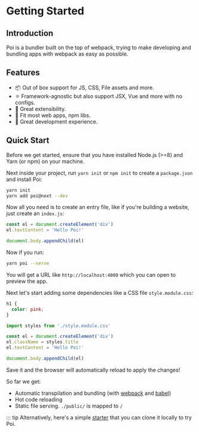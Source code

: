 # Getting Started

## Introduction

Poi is a bundler built on the top of webpack, trying to make developing and bundling apps with webpack as easy as possible.

## Features

- 📦 Out of box support for JS, CSS, File assets and more.
- ⚛ Framework-agnostic but also support JSX, Vue and more with no configs.
- 🔌 Great extensibility.
- 🐙 Fit most web apps, npm libs.
- 🚨 Great development experience.

## Quick Start

Before we get started, ensure that you have installed Node.js (>=8) and Yarn (or npm) on your machine.

Next inside your project, run `yarn init` or `npm init` to create a `package.json` and install Poi:

```bash
yarn init
yarn add poi@next --dev
```

Now all you need is to create an entry file, like if you're building a website, just create an `index.js`:

```js
const el = document.createElement('div')
el.textContent = 'Hello Poi!'

document.body.appendChild(el)
```

Now if you run:

```bash
yarn poi --serve
```

You will get a URL like `http://localhost:4000` which you can open to preview the app.

Next let's start adding some dependencies like a CSS file `style.module.css`:

```css
h1 {
  color: pink;
}
```

```js
import styles from './style.module.css'

const el = document.createElement('div')
el.className = styles.title
el.textContent = 'Hello Poi!'

document.body.appendChild(el)
```

Save it and the browser will automatically reload to apply the changes!

So far we get:

- Automatic transpilation and bundling (with [webpack](https://webpack.js.org/) and [babel](https://babeljs.io/))
- Hot code reloading
- Static file serving. `./public/` is mapped to `/`

::: tip
Alternatively, here's a simple [starter](https://github.com/poi-starters/simple) that you can clone it locally to try Poi.